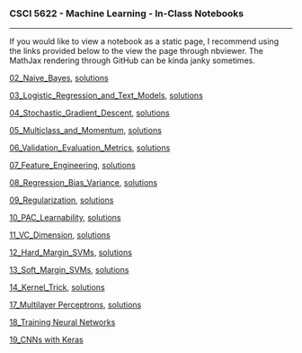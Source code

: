 ### CSCI 5622 - Machine Learning - In-Class Notebooks
***


If you would like to view a notebook as a static page, I recommend using the links provided below to the view the page through nbviewer.  The MathJax rendering through GitHub can be kinda janky sometimes.  

[02_Naive_Bayes](http://nbviewer.jupyter.org/github/chrisketelsen/CSCI5622-Machine-Learning/blob/master/in-class-notebooks/02_Naive_Bayes.ipynb), [solutions](http://nbviewer.jupyter.org/github/chrisketelsen/CSCI5622-Machine-Learning/blob/master/in-class-notebooks/02_Naive_Bayes_Solutions.ipynb)


[03_Logistic_Regression_and_Text_Models](http://nbviewer.jupyter.org/github/chrisketelsen/CSCI5622-Machine-Learning/blob/master/in-class-notebooks/03_Logistic_Regression_and_Text_Models.ipynb?flush_cache=True), [solutions](http://nbviewer.jupyter.org/github/chrisketelsen/CSCI5622-Machine-Learning/blob/master/in-class-notebooks/03_Logistic_Regression_and_Text_Models_Solutions.ipynb?flush_cache=True)


[04_Stochastic_Gradient_Descent](http://nbviewer.jupyter.org/github/chrisketelsen/CSCI5622-Machine-Learning/blob/master/in-class-notebooks/04_Stochastic_Gradient_Descent.ipynb), [solutions](http://nbviewer.jupyter.org/github/chrisketelsen/CSCI5622-Machine-Learning/blob/master/in-class-notebooks/04_Stochastic_Gradient_Descent_Solutions.ipynb)


[05_Multiclass_and_Momentum](http://nbviewer.jupyter.org/github/chrisketelsen/CSCI5622-Machine-Learning/blob/master/in-class-notebooks/05_Multiclass_and_Momentum.ipynb), [solutions](http://nbviewer.jupyter.org/github/chrisketelsen/CSCI5622-Machine-Learning/blob/master/in-class-notebooks/05_Multiclass_and_Momentum_Solutions.ipynb)


[06_Validation_Evaluation_Metrics](http://nbviewer.jupyter.org/github/chrisketelsen/CSCI5622-Machine-Learning/blob/master/in-class-notebooks/06_Validation_Evaluation_Metrics.ipynb), [solutions](http://nbviewer.jupyter.org/github/chrisketelsen/CSCI5622-Machine-Learning/blob/master/in-class-notebooks/06_Validation_Evaluation_Metrics_Solutions.ipynb)

[07_Feature_Engineering](http://nbviewer.jupyter.org/github/chrisketelsen/CSCI5622-Machine-Learning/blob/master/in-class-notebooks/07_Feature_Engineering.ipynb), [solutions](http://nbviewer.jupyter.org/github/chrisketelsen/CSCI5622-Machine-Learning/blob/master/in-class-notebooks/07_Feature_Engineering_Solutions.ipynb)

[08_Regression_Bias_Variance](http://nbviewer.jupyter.org/github/chrisketelsen/CSCI5622-Machine-Learning/blob/master/in-class-notebooks/08_Regression_Bias_Variance.ipynb), [solutions](http://nbviewer.jupyter.org/github/chrisketelsen/CSCI5622-Machine-Learning/blob/master/in-class-notebooks/08_Regression_Bias_Variance_Solutions.ipynb)

[09_Regularization](http://nbviewer.jupyter.org/github/chrisketelsen/CSCI5622-Machine-Learning/blob/master/in-class-notebooks/09_Regularization.ipynb?flush=True), [solutions](http://nbviewer.jupyter.org/github/chrisketelsen/CSCI5622-Machine-Learning/blob/master/in-class-notebooks/09_Regularization_Solutions.ipynb?flush=True)

[10_PAC_Learnability](http://nbviewer.jupyter.org/github/chrisketelsen/CSCI5622-Machine-Learning/blob/master/in-class-notebooks/10_PAC_Learnability.ipynb?flush=True), [solutions](http://nbviewer.jupyter.org/github/chrisketelsen/CSCI5622-Machine-Learning/blob/master/in-class-notebooks/10_PAC_Learnability_Solutions.ipynb?flush=True)

[11_VC_Dimension](http://nbviewer.jupyter.org/github/chrisketelsen/CSCI5622-Machine-Learning/blob/master/in-class-notebooks/11_VC_Dimension.ipynb?flush=True), [solutions](http://nbviewer.jupyter.org/github/chrisketelsen/CSCI5622-Machine-Learning/blob/master/in-class-notebooks/11_VC_Dimension_Solutions.ipynb?flush=True)

[12_Hard_Margin_SVMs](http://nbviewer.jupyter.org/github/chrisketelsen/CSCI5622-Machine-Learning/blob/master/in-class-notebooks/12_Hard_Margin_SVMs.ipynb?flush=True), [solutions](http://nbviewer.jupyter.org/github/chrisketelsen/CSCI5622-Machine-Learning/blob/master/in-class-notebooks/12_Hard_Margin_SVMs_Solutions.ipynb?flush=True)

[13_Soft_Margin_SVMs](http://nbviewer.jupyter.org/github/chrisketelsen/CSCI5622-Machine-Learning/blob/master/in-class-notebooks/13_Soft_Margin_SVM.ipynb?flush=True), [solutions](http://nbviewer.jupyter.org/github/chrisketelsen/CSCI5622-Machine-Learning/blob/master/in-class-notebooks/13_Soft_Margin_SVM_Solutions.ipynb?flush=True)

[14_Kernel_Trick](http://nbviewer.jupyter.org/github/chrisketelsen/CSCI5622-Machine-Learning/blob/master/in-class-notebooks/14_Kernel_Trick.ipynb?flush=True), [solutions](http://nbviewer.jupyter.org/github/chrisketelsen/CSCI5622-Machine-Learning/blob/master/in-class-notebooks/14_Kernel_Trick_Solutions.ipynb?flush=True)

[17_Multilayer Perceptrons](http://nbviewer.jupyter.org/github/chrisketelsen/CSCI5622-Machine-Learning/blob/master/in-class-notebooks/17_Multilayer_Perceptrons.ipynb?flush=True), [solutions](http://nbviewer.jupyter.org/github/chrisketelsen/CSCI5622-Machine-Learning/blob/master/in-class-notebooks/17_Multilayer_Perceptrons_Solutions.ipynb?flush=True)

[18_Training Neural Networks](http://nbviewer.jupyter.org/github/chrisketelsen/CSCI5622-Machine-Learning/blob/master/in-class-notebooks/18_NN_Implementation.ipynb?flush=True)

[19_CNNs with Keras](http://nbviewer.jupyter.org/github/chrisketelsen/CSCI5622-Machine-Learning/blob/master/in-class-notebooks/19_CNNs_with_Keras.ipynb?flush=True)

<!---

[17_Multilayer Perceptrons](http://nbviewer.jupyter.org/github/chrisketelsen/CSCI5622-Machine-Learning/blob/master/in-class-notebooks/17_Multilayer_perceptrons.ipynb?flush=True), [solutions](http://nbviewer.jupyter.org/github/chrisketelsen/CSCI5622-Machine-Learning/blob/master/in-class-notebooks/14_Kernel_Trick_Solutions.ipynb?flush=True)

, [solutions](http://nbviewer.jupyter.org/github/chrisketelsen/CSCI5622-Machine-Learning/blob/master/in-class-notebooks/07_Feature_Engineering_Solutions.ipynb)



[10_Linear_Regression_Bias_Variance_Trade_Off](http://nbviewer.jupyter.org/github/chrisketelsen/csci5622notebooks/blob/master/10_Linear_Regression_Bias_Variance.ipynb)

[14_Multiclass_Classification_and_Ranking](http://nbviewer.jupyter.org/github/chrisketelsen/csci5622notebooks/blob/master/14_Multiclass_and_Ranking.ipynb)

[15_Feature_Engineering](http://nbviewer.jupyter.org/github/chrisketelsen/csci5622notebooks/blob/master/15_Feature_Engineering.ipynb)

-->
